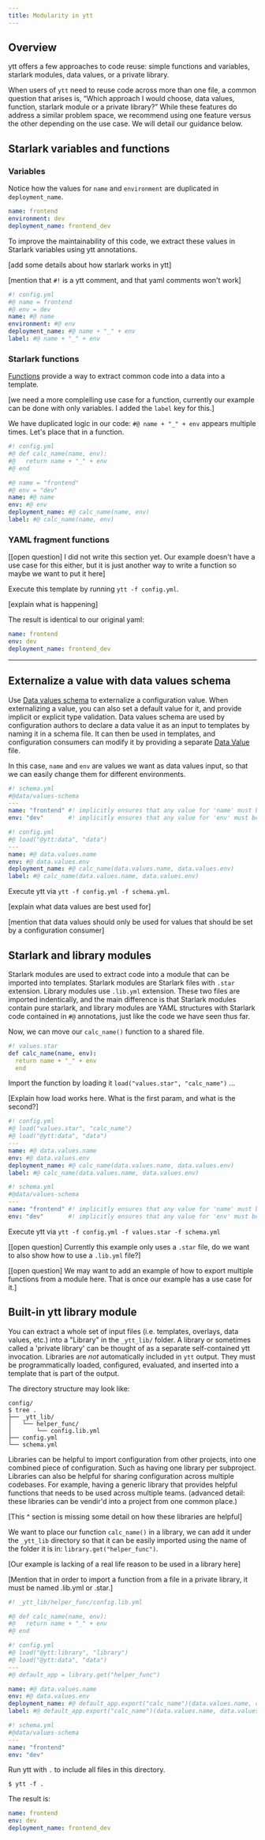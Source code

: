 ```yaml
---
title: Modularity in ytt
---
```


## Overview

ytt offers a few approaches to code reuse: simple functions and variables, starlark modules, data values, or a private library.

When users of `ytt` need to reuse code across more than one file, a common question that arises is, “Which approach I would choose, data values, function, starlark module or a private library?” While these features do address a similar
problem space, we recommend using one feature versus the other depending on the
use case. We will detail our guidance below.

## Starlark variables and functions
### Variables
Notice how the values for `name` and `environment` are duplicated in `deployment_name`. 
```yaml
name: frontend
environment: dev
deployment_name: frontend_dev
```

To improve the maintainability of this code, we extract these values in Starlark variables using ytt annotations. 

[add some details about how starlark works in ytt]

[mention that `#!` is a ytt comment, and that yaml comments won't work]

```yaml
#! config.yml
#@ name = frontend
#@ env = dev
name: #@ name
environment: #@ env
deployment_name: #@ name + "_" + env
label: #@ name + "_" + env
```

### Starlark functions
[Functions](lang-ref-def.md) provide a way to extract common code into a data into a template. 

[we need a more complelling use case for a function, currently our example can be done with only variables. I added the `label` key for this.]

We have duplicated logic in our code: `#@ name + "_" + env` appears multiple times. Let's place that in a function.
```yaml
#! config.yml
#@ def calc_name(name, env):
#@   return name + "_" + env
#@ end

#@ name = "frontend"
#@ env = "dev"
name: #@ name
env: #@ env
deployment_name: #@ calc_name(name, env)
label: #@ calc_name(name, env)
```

### YAML fragment functions

[[open question] I did not write this section yet. Our example doesn't have a use case for this either, but it is just another way to write a function so maybe we want to put it here]

Execute this template by running `ytt -f config.yml`.

[explain what is happening]

The result is identical to our original yaml:
```yaml
name: frontend
env: dev
deployment_name: frontend_dev
```

---
## Externalize a value with data values schema

Use [Data values schema](how-to-write-schema.md) to externalize a configuration value. When externalizing a value, you can also set a default value for it, and provide implicit or explicit type validation. Data values schema are used by configuration authors to declare a data value it as an input to templates by naming it in a schema file. It can then be used in templates, and configuration consumers can modify it by providing a separate [Data Value](how-to-use-data-values.md) file.

In this case, `name` and `env` are values we want as data values input, so that we can easily change them for different environments.

```yaml
#! schema.yml
#@data/values-schema
---
name: "frontend" #! implicitly ensures that any value for 'name' must be a string
env: "dev"       #! implicitly ensures that any value for 'env' must be a string
```

```yaml
#! config.yml
#@ load("@ytt:data", "data")
---
name: #@ data.values.name
env: #@ data.values.env
deployment_name: #@ calc_name(data.values.name, data.values.env)
label: #@ calc_name(data.values.name, data.values.env)
```
Execute ytt via `ytt -f config.yml -f schema.yml`.

[explain what data values are best used for]

[mention that data values should only be used for values that should be set by a configuration consumer]

## Starlark and library modules

Starlark modules are used to extract code into a module that can be imported into templates. Starlark modules are Starlark files with `.star` extension. Library modules use `.lib.yml` extension. These two files are imported indentically, and the main difference is that Starlark modules contain pure starlark, and library modules are YAML structures with Starlark code contained in `#@` annotations, just like the code we have seen thus far.

Now, we can move our `calc_name()` function to a shared file. 

```yaml
#! values.star
def calc_name(name, env):
  return name + "_" + env
  end
```
Import the function by loading it `load("values.star", "calc_name")` ...

[Explain how load works here. What is the first param, and what is the second?]

```yaml
#! config.yml
#@ load("values.star", "calc_name")
#@ load("@ytt:data", "data")
---
name: #@ data.values.name
env: #@ data.values.env
deployment_name: #@ calc_name(data.values.name, data.values.env)
label: #@ calc_name(data.values.name, data.values.env)
```

```yaml
#! schema.yml
#@data/values-schema
---
name: "frontend" #! implicitly ensures that any value for 'name' must be a string
env: "dev"       #! implicitly ensures that any value for 'env' must be a string
```
Execute ytt via `ytt -f config.yml -f values.star -f schema.yml`

[[open question] Currently this example only uses a `.star` file, do we want to also show how to use a `.lib.yml` file?]

[[open question] We may want to add an example of how to export multiple functions from a module here. That is once our example has a use case for it.]

## Built-in ytt library module
You can extract a whole set of input files (i.e. templates, overlays, data values, etc.) into a "Library" in the `_ytt_lib/` folder. A library or sometimes called a 'private library' can be thought of as a separate self-contained ytt invocation. Libraries are _not_ automatically included in `ytt` output. They must be programmatically loaded, configured, evaluated, and inserted into a template that is part of the output.

The directory structure may look like:

```shell
config/
$ tree .
├── _ytt_lib/
│   └── helper_func/
│       └── config.lib.yml
├── config.yml
└── schema.yml
```

Libraries can be helpful to import configuration from other projects, into one combined piece of configuration. Such as having one library per subproject. 
Libraries can also be helpful for sharing configuration across multiple codebases. For example, having a generic library that provides helpful functions that needs to be used across multiple teams. (advanced detail: these libraries can be vendir'd into a project from one common place.)

[This ^ section is missing some detail on how these libraries are helpful]

We want to place our function `calc_name()` in a library, we can add it under the `_ytt_lib` directory so that it can be easily imported using the name of the folder it is in: `library.get("helper_func")`.

[Our example is lacking of a real life reason to be used in a library here]

[Mention that in order to import a function from a file in a private library, it must be named .lib.yml or .star.]

```yaml
#! _ytt_lib/helper_func/config.lib.yml 

#@ def calc_name(name, env):
#@   return name + "_" + env
#@ end
```

```yaml
#! config.yml
#@ load("@ytt:library", "library")
#@ load("@ytt:data", "data")
---
#@ default_app = library.get("helper_func")

name: #@ data.values.name
env: #@ data.values.env
deployment_name: #@ default_app.export("calc_name")(data.values.name, data.values.env)
label: #@ default_app.export("calc_name")(data.values.name, data.values.env)
```
```yaml
#! schema.yml
#@data/values-schema
---
name: "frontend"
env: "dev"
```
Run ytt with `.` to include all files in this directory.

```shell
$ ytt -f .
```
The result is:
```yaml
name: frontend
env: dev
deployment_name: frontend_dev 
```

